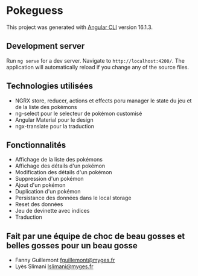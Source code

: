 # Pokeguess

This project was generated with [Angular CLI](https://github.com/angular/angular-cli) version 16.1.3.

## Development server

Run `ng serve` for a dev server. Navigate to `http://localhost:4200/`. The application will automatically reload if you change any of the source files.

## Technologies utilisées
- NGRX store, reducer, actions et effects poru manager le state du jeu et de la liste des pokémons
- ng-select pour le selecteur de pokémon customisé
- Angular Material pour le design
- ngx-translate pour la traduction

## Fonctionnalités
- Affichage de la liste des pokémons
- Affichage des détails d'un pokémon
- Modification des détails d'un pokémon
- Suppression d'un pokémon
- Ajout d'un pokémon
- Duplication d'un pokémon
- Persistance des données dans le local storage
- Reset des données
- Jeu de devinette avec indices
- Traduction

## Fait par une équipe de choc de beau gosses et belles gosses pour un beau gosse
- Fanny Guillemont fguillemont@myges.fr
- Lyès Slimani lslimani@myges.fr
